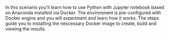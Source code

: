 In this scenario you'll learn how to use Python with Jupyter notebook based on Anaconda installed via Docker. The environment is pre-configured with Docker engine and you will experiment and learn how it works. The steps guide you to installing the nescessary Docker image to create, build and viewing the results.
